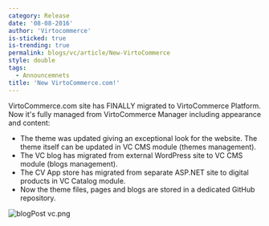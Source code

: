 ```yaml
---
category: Release
date: '08-08-2016'
author: 'Virtocommerce'
is-sticked: true
is-trending: true
permalink: blogs/vc/article/New-VirtoCommerce
style: double
tags:
  - Announcemnets
title: 'New VirtoCommerce.com!'
---
```

VirtoCommerce.com site has FINALLY migrated to VirtoCommerce Platform. Now it's fully managed from VirtoCommerce Manager including appearance and content:

* The theme was updated giving an exceptional look for the website. The theme itself can be updated in VC CMS module (themes management).
* The VC blog has migrated from external WordPress site to VC CMS module (blogs management).
* The CV App store has migrated from separate ASP.NET site to digital products in VC Catalog module.
* Now the theme files, pages and blogs are stored in a dedicated GitHub repository.

![blogPost vc.png](assets/images/blog/blogPost_vc.png)